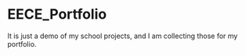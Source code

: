 # EECE_Portfolio
It is just a demo of my school projects, and I am collecting those for my portfolio.
